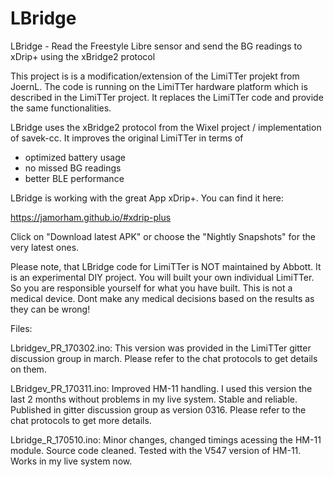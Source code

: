# LBridge
LBridge - Read the Freestyle Libre sensor and send the BG readings to xDrip+ using the xBridge2 protocol

This project is is a modification/extension of the LimiTTer projekt from JoernL. The code is running on the LimiTTer hardware platform which is described in the LimiTTer project. It replaces the LimiTTer code and provide the same functionalities.

LBridge uses the xBridge2 protocol from the Wixel project / implementation of savek-cc. It improves the original LimiTTer in terms of

  - optimized battery usage
  - no missed BG readings
  - better BLE performance

LBridge is working with the great App xDrip+. You can find it here:

https://jamorham.github.io/#xdrip-plus

Click on "Download latest APK" or choose the "Nightly Snapshots" for the very latest ones.

Please note, that LBridge code for LimiTTer is NOT maintained by Abbott. It is an experimental DIY project. You will built your own individual LimiTTer. So you are responsible yourself for what you have built. This is not a medical device. Dont make any medical decisions based on the results as they can be wrong!

Files:

Lbridgev_PR_170302.ino: This version was provided in the LimiTTer gitter discussion group in march. Please refer to the chat protocols to get details on them.

LBridgev_PR_170311.ino: Improved HM-11 handling. I used this version the last 2 months without problems in my live system. Stable and reliable. Published in gitter discussion group as version 0316. Please refer to the chat protocols to get more details.

Lbridge_R_170510.ino: Minor changes, changed timings acessing the HM-11 module. Source code cleaned. Tested with the V547 version of HM-11. Works in my live system now.
